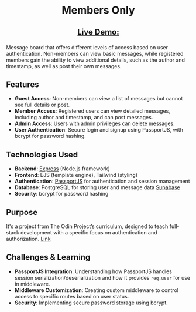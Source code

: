 # <h1 align="center">Members Only</h1 >
## <p align="center">[Live Demo:](https://members-only-production-7536.up.railway.app/)</p>
Message board that offers different levels of access based on user authentication. Non-members can view basic messages, while registered members gain the ability to view additional details, such as the author and timestamp, as well as post their own messages.

## Features
- **Guest Access**: Non-members can view a list of messages but cannot see full details or post.
- **Member Access**: Registered users can view detailed messages, including author and timestamp, and can post messages.
- **Admin Access**: Users with admin privileges can delete messages.
- **User Authentication**: Secure login and signup using PassportJS, with bcrypt for password hashing.

## Technologies Used
- **Backend**: [Express](https://expressjs.com/) (Node.js framework)
- **Frontend**: EJS (template engine), Tailwind (styling)
- **Authentication**: [PassportJS](http://www.passportjs.org/) for authentication and session management
- **Database**: PostgreSQL for storing user and message data [Supabase](https://www.supabase.com)
- **Security**: bcrypt for password hashing

## Purpose
It's a project from The Odin Project’s curriculum, designed to teach full-stack development with a specific focus on authentication and authorization.
[Link](https://www.theodinproject.com/lessons/node-path-nodejs-members-only)

## Challenges & Learning
- **PassportJS Integration**: Understanding how PassportJS handles session serialization/deserialization and how it provides `req.user` for use in middleware.
- **Middleware Customization**: Creating custom middleware to control access to specific routes based on user status.
- **Security**: Implementing secure password storage using bcrypt.
